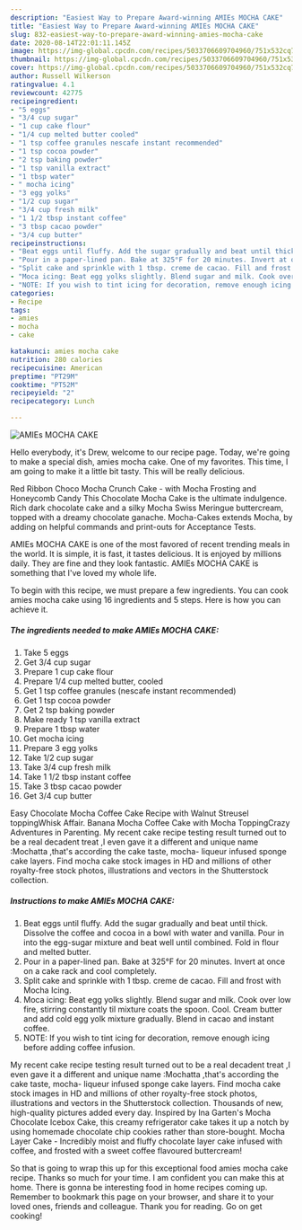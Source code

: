 ```yaml
---
description: "Easiest Way to Prepare Award-winning AMIEs MOCHA CAKE"
title: "Easiest Way to Prepare Award-winning AMIEs MOCHA CAKE"
slug: 832-easiest-way-to-prepare-award-winning-amies-mocha-cake
date: 2020-08-14T22:01:11.145Z
image: https://img-global.cpcdn.com/recipes/5033706609704960/751x532cq70/amies-mocha-cake-recipe-main-photo.jpg
thumbnail: https://img-global.cpcdn.com/recipes/5033706609704960/751x532cq70/amies-mocha-cake-recipe-main-photo.jpg
cover: https://img-global.cpcdn.com/recipes/5033706609704960/751x532cq70/amies-mocha-cake-recipe-main-photo.jpg
author: Russell Wilkerson
ratingvalue: 4.1
reviewcount: 42775
recipeingredient:
- "5 eggs"
- "3/4 cup sugar"
- "1 cup cake flour"
- "1/4 cup melted butter cooled"
- "1 tsp coffee granules nescafe instant recommended"
- "1 tsp cocoa powder"
- "2 tsp baking powder"
- "1 tsp vanilla extract"
- "1 tbsp water"
- " mocha icing"
- "3 egg yolks"
- "1/2 cup sugar"
- "3/4 cup fresh milk"
- "1 1/2 tbsp instant coffee"
- "3 tbsp cacao powder"
- "3/4 cup butter"
recipeinstructions:
- "Beat eggs until fluffy. Add the sugar gradually and beat until thick. Dissolve the coffee and cocoa in a bowl with water and vanilla. Pour in into the egg-sugar mixture and beat well until combined. Fold in flour and melted butter."
- "Pour in a paper-lined pan. Bake at 325°F for 20 minutes. Invert at once on a cake rack and cool completely."
- "Split cake and sprinkle with 1 tbsp. creme de cacao. Fill and frost with Mocha Icing."
- "Moca icing: Beat egg yolks slightly. Blend sugar and milk. Cook over low fire, stirring constantly til mixture coats the spoon. Cool. Cream butter and add cold egg yolk mixture gradually. Blend in cacao and instant coffee."
- "NOTE: If you wish to tint icing for decoration, remove enough icing before adding coffee infusion."
categories:
- Recipe
tags:
- amies
- mocha
- cake

katakunci: amies mocha cake 
nutrition: 280 calories
recipecuisine: American
preptime: "PT29M"
cooktime: "PT52M"
recipeyield: "2"
recipecategory: Lunch

---
```



![AMIEs MOCHA CAKE](https://img-global.cpcdn.com/recipes/5033706609704960/751x532cq70/amies-mocha-cake-recipe-main-photo.jpg)

Hello everybody, it's Drew, welcome to our recipe page. Today, we're going to make a special dish, amies mocha cake. One of my favorites. This time, I am going to make it a little bit tasty. This will be really delicious.

Red Ribbon Choco Mocha Crunch Cake - with Mocha Frosting and Honeycomb Candy This Chocolate Mocha Cake is the ultimate indulgence. Rich dark chocolate cake and a silky Mocha Swiss Meringue buttercream, topped with a dreamy chocolate ganache. Mocha-Cakes extends Mocha, by adding on helpful commands and print-outs for Acceptance Tests.

AMIEs MOCHA CAKE is one of the most favored of recent trending meals in the world. It is simple, it is fast, it tastes delicious. It is enjoyed by millions daily. They are fine and they look fantastic. AMIEs MOCHA CAKE is something that I've loved my whole life.


To begin with this recipe, we must prepare a few ingredients. You can cook amies mocha cake using 16 ingredients and 5 steps. Here is how you can achieve it.

<!--inarticleads1-->

##### The ingredients needed to make AMIEs MOCHA CAKE:

1. Take 5 eggs
1. Get 3/4 cup sugar
1. Prepare 1 cup cake flour
1. Prepare 1/4 cup melted butter, cooled
1. Get 1 tsp coffee granules (nescafe instant recommended)
1. Get 1 tsp cocoa powder
1. Get 2 tsp baking powder
1. Make ready 1 tsp vanilla extract
1. Prepare 1 tbsp water
1. Get  mocha icing
1. Prepare 3 egg yolks
1. Take 1/2 cup sugar
1. Take 3/4 cup fresh milk
1. Take 1 1/2 tbsp instant coffee
1. Take 3 tbsp cacao powder
1. Get 3/4 cup butter


Easy Chocolate Mocha Coffee Cake Recipe with Walnut Streusel toppingWhisk Affair. Banana Mocha Coffee Cake with Mocha ToppingCrazy Adventures in Parenting. My recent cake recipe testing result turned out to be a real decadent treat ,I even gave it a different and unique name :Mochatta ,that&#39;s according the cake taste, mocha- liqueur infused sponge cake layers. Find mocha cake stock images in HD and millions of other royalty-free stock photos, illustrations and vectors in the Shutterstock collection. 

<!--inarticleads2-->

##### Instructions to make AMIEs MOCHA CAKE:

1. Beat eggs until fluffy. Add the sugar gradually and beat until thick. Dissolve the coffee and cocoa in a bowl with water and vanilla. Pour in into the egg-sugar mixture and beat well until combined. Fold in flour and melted butter.
1. Pour in a paper-lined pan. Bake at 325°F for 20 minutes. Invert at once on a cake rack and cool completely.
1. Split cake and sprinkle with 1 tbsp. creme de cacao. Fill and frost with Mocha Icing.
1. Moca icing: Beat egg yolks slightly. Blend sugar and milk. Cook over low fire, stirring constantly til mixture coats the spoon. Cool. Cream butter and add cold egg yolk mixture gradually. Blend in cacao and instant coffee.
1. NOTE: If you wish to tint icing for decoration, remove enough icing before adding coffee infusion.


My recent cake recipe testing result turned out to be a real decadent treat ,I even gave it a different and unique name :Mochatta ,that&#39;s according the cake taste, mocha- liqueur infused sponge cake layers. Find mocha cake stock images in HD and millions of other royalty-free stock photos, illustrations and vectors in the Shutterstock collection. Thousands of new, high-quality pictures added every day. Inspired by Ina Garten&#39;s Mocha Chocolate Icebox Cake, this creamy refrigerator cake takes it up a notch by using homemade chocolate chip cookies rather than store-bought. Mocha Layer Cake - Incredibly moist and fluffy chocolate layer cake infused with coffee, and frosted with a sweet coffee flavoured buttercream! 

So that is going to wrap this up for this exceptional food amies mocha cake recipe. Thanks so much for your time. I am confident you can make this at home. There is gonna be interesting food in home recipes coming up. Remember to bookmark this page on your browser, and share it to your loved ones, friends and colleague. Thank you for reading. Go on get cooking!
